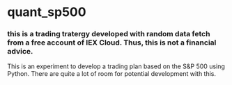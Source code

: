# quant_sp500
### this is a trading tratergy developed with random data fetch from a free account of IEX Cloud. Thus, this is not a financial advice.
This is an experiment to develop a trading plan based on the S&P 500 using Python.
There are quite a lot of room for potential development with this.

